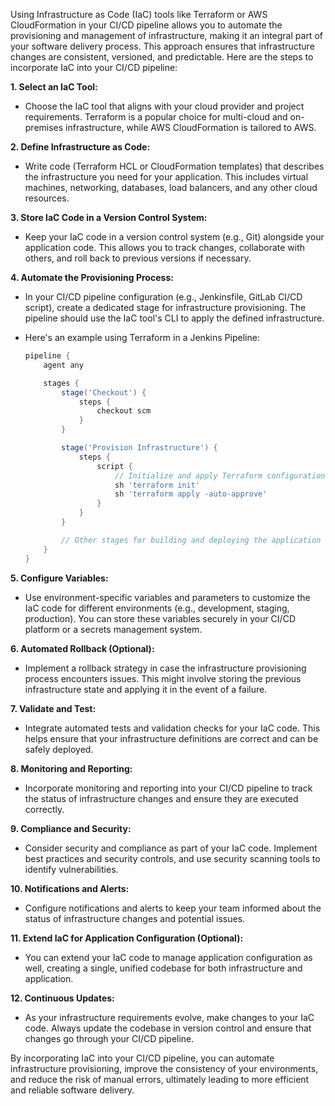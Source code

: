 Using Infrastructure as Code (IaC) tools like Terraform or AWS CloudFormation in your CI/CD pipeline allows you to automate the provisioning and management of infrastructure, making it an integral part of your software delivery process. This approach ensures that infrastructure changes are consistent, versioned, and predictable. Here are the steps to incorporate IaC into your CI/CD pipeline:

**1. Select an IaC Tool:**
   - Choose the IaC tool that aligns with your cloud provider and project requirements. Terraform is a popular choice for multi-cloud and on-premises infrastructure, while AWS CloudFormation is tailored to AWS.

**2. Define Infrastructure as Code:**
   - Write code (Terraform HCL or CloudFormation templates) that describes the infrastructure you need for your application. This includes virtual machines, networking, databases, load balancers, and any other cloud resources.

**3. Store IaC Code in a Version Control System:**
   - Keep your IaC code in a version control system (e.g., Git) alongside your application code. This allows you to track changes, collaborate with others, and roll back to previous versions if necessary.

**4. Automate the Provisioning Process:**
   - In your CI/CD pipeline configuration (e.g., Jenkinsfile, GitLab CI/CD script), create a dedicated stage for infrastructure provisioning. The pipeline should use the IaC tool's CLI to apply the defined infrastructure.

   - Here's an example using Terraform in a Jenkins Pipeline:

     ```groovy
     pipeline {
         agent any

         stages {
             stage('Checkout') {
                 steps {
                     checkout scm
                 }
             }

             stage('Provision Infrastructure') {
                 steps {
                     script {
                         // Initialize and apply Terraform configuration
                         sh 'terraform init'
                         sh 'terraform apply -auto-approve'
                     }
                 }
             }

             // Other stages for building and deploying the application
         }
     }
     ```

**5. Configure Variables:**
   - Use environment-specific variables and parameters to customize the IaC code for different environments (e.g., development, staging, production). You can store these variables securely in your CI/CD platform or a secrets management system.

**6. Automated Rollback (Optional):**
   - Implement a rollback strategy in case the infrastructure provisioning process encounters issues. This might involve storing the previous infrastructure state and applying it in the event of a failure.

**7. Validate and Test:**
   - Integrate automated tests and validation checks for your IaC code. This helps ensure that your infrastructure definitions are correct and can be safely deployed.

**8. Monitoring and Reporting:**
   - Incorporate monitoring and reporting into your CI/CD pipeline to track the status of infrastructure changes and ensure they are executed correctly.

**9. Compliance and Security:**
   - Consider security and compliance as part of your IaC code. Implement best practices and security controls, and use security scanning tools to identify vulnerabilities.

**10. Notifications and Alerts:**
   - Configure notifications and alerts to keep your team informed about the status of infrastructure changes and potential issues.

**11. Extend IaC for Application Configuration (Optional):**
   - You can extend your IaC code to manage application configuration as well, creating a single, unified codebase for both infrastructure and application.

**12. Continuous Updates:**
   - As your infrastructure requirements evolve, make changes to your IaC code. Always update the codebase in version control and ensure that changes go through your CI/CD pipeline.

By incorporating IaC into your CI/CD pipeline, you can automate infrastructure provisioning, improve the consistency of your environments, and reduce the risk of manual errors, ultimately leading to more efficient and reliable software delivery.